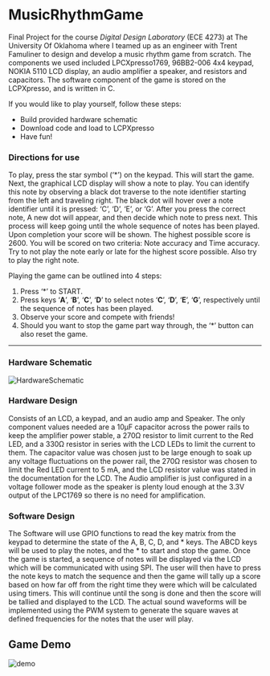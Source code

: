 # MusicRhythmGame
  Final Project for the course *Digital Design Laboratory* (ECE 4273) at The University Of Oklahoma where I teamed up as an engineer with Trent Famuliner to design and develop a music rhythm game from scratch. The components we used included LPCXpresso1769, 96BB2-006 4x4 keypad, NOKIA 5110 LCD display, an audio amplifier a speaker, and resistors and capacitors. The software component of the game is stored on the LCPXpresso, and is written in C.  <br>
  
  If you would like to play yourself, follow these steps: <br>
  - Build provided hardware schematic 
  - Download code and load to LCPXpresso 
  - Have fun!


### Directions for use

To play, press the star symbol (‘*’) on the keypad. This will start the game. Next, the graphical LCD display will show a note to play. You can identify this note by observing a black dot traverse to the note identifier starting from the left and traveling right. The black dot will hover over a note identifier until it is pressed: ‘C’, ‘D’, ‘E’, or ‘G’. After you press the correct note, A new dot will appear, and then decide which note to press next. This process will keep going until the whole sequence of notes has been played. Upon completion your score will be shown. The highest possible score is 2600. You will be scored on two criteria: Note accuracy and Time accuracy. Try to not play the note early or late for the highest score possible. Also try to play the right note.  

Playing the game can be outlined into 4 steps:
  1. Press ‘*’ to START. <br>
  2. Press keys ‘**A**’, ‘**B**’, ‘**C**’, ‘**D**’ to select notes ‘**C**’, ‘**D**’, ‘**E**’, ‘**G**’, respectively until the sequence of notes has been played.  <br>
  3. Observe your score and compete with friends! <br>
  4. Should you want to stop the game part way through, the ‘*’ button can also reset the game. <br>

---
### Hardware Schematic
![HardwareSchematic](https://user-images.githubusercontent.com/70310177/213533053-aeab4210-66a9-46cb-8e48-bf2d5e853963.PNG)
### Hardware Design <br>
Consists of an LCD, a keypad, and an audio amp and Speaker. The only component values
needed are a 10μF capacitor across the power rails to keep the amplifier
power stable, a 270Ω resistor to limit current to the Red LED, and a 330Ω
resistor in series with the LCD LEDs to limit the current to them. The
capacitor value was chosen just to be large enough to soak up any
voltage fluctuations on the power rail, the 270Ω resistor was chosen to
limit the Red LED current to 5 mA, and the LCD resistor value was stated
in the documentation for the LCD. The Audio amplifier is just configured in
a voltage follower mode as the speaker is plenty loud enough at the 3.3V
output of the LPC1769 so there is no need for amplification.

### Software Design <br>

The Software will use GPIO functions to read the key matrix from the
keypad to determine the state of the A, B, C, D, and * keys. The ABCD
keys will be used to play the notes, and the * to start and stop the game.
Once the game is started, a sequence of notes will be displayed via the
LCD which will be communicated with using SPI. The user will then have
to press the note keys to match the sequence and then the game will tally
up a score based on how far off from the right time they were which will be
calculated using timers. This will continue until the song is done and then
the score will be tallied and displayed to the LCD. The actual sound
waveforms will be implemented using the PWM system to generate the
square waves at defined frequencies for the notes that the user will play.


## Game Demo
![demo](https://user-images.githubusercontent.com/70310177/213533131-04f041d9-33c7-4a9f-8bc4-6c8c5fa0b44d.jpg)





